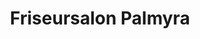 ---
title: "Friseursalon Palmyra"
url: /bochum/friseursalon-palmyra-hattinger-strasse/
shop: Friseur
---
